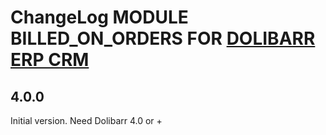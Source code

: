 # ChangeLog MODULE BILLED_ON_ORDERS FOR <a href="https://www.dolibarr.org">DOLIBARR ERP CRM</a>


## 4.0.0

Initial version.
Need Dolibarr 4.0 or +
